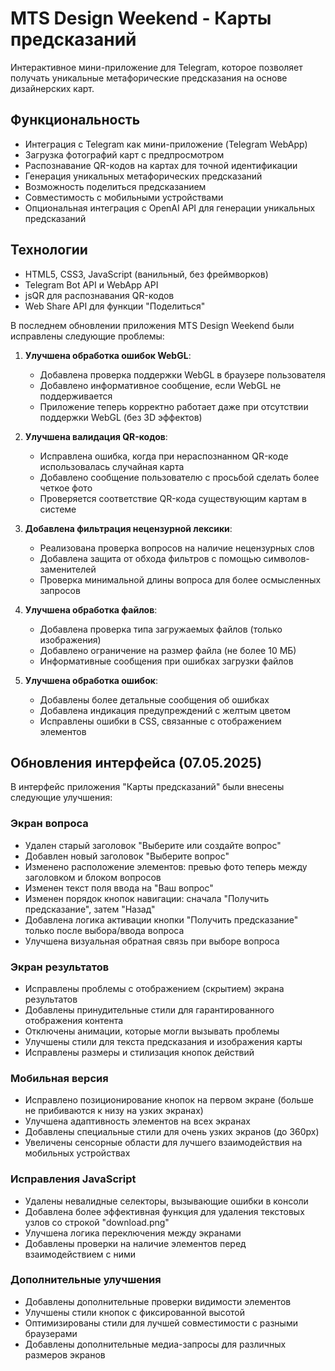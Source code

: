 # MTS Design Weekend - Карты предсказаний

Интерактивное мини-приложение для Telegram, которое позволяет получать уникальные метафорические предсказания на основе дизайнерских карт.

## Функциональность

- Интеграция с Telegram как мини-приложение (Telegram WebApp)
- Загрузка фотографий карт с предпросмотром
- Распознавание QR-кодов на картах для точной идентификации
- Генерация уникальных метафорических предсказаний
- Возможность поделиться предсказанием
- Совместимость с мобильными устройствами
- Опциональная интеграция с OpenAI API для генерации уникальных предсказаний

## Технологии

- HTML5, CSS3, JavaScript (ванильный, без фреймворков)
- Telegram Bot API и WebApp API
- jsQR для распознавания QR-кодов
- Web Share API для функции "Поделиться"


В последнем обновлении приложения MTS Design Weekend были исправлены следующие проблемы:

1. **Улучшена обработка ошибок WebGL**:
   - Добавлена проверка поддержки WebGL в браузере пользователя
   - Добавлено информативное сообщение, если WebGL не поддерживается
   - Приложение теперь корректно работает даже при отсутствии поддержки WebGL (без 3D эффектов)

2. **Улучшена валидация QR-кодов**:
   - Исправлена ошибка, когда при нераспознанном QR-коде использовалась случайная карта
   - Добавлено сообщение пользователю с просьбой сделать более четкое фото
   - Проверяется соответствие QR-кода существующим картам в системе

3. **Добавлена фильтрация нецензурной лексики**:
   - Реализована проверка вопросов на наличие нецензурных слов
   - Добавлена защита от обхода фильтров с помощью символов-заменителей
   - Проверка минимальной длины вопроса для более осмысленных запросов

4. **Улучшена обработка файлов**:
   - Добавлена проверка типа загружаемых файлов (только изображения)
   - Добавлено ограничение на размер файла (не более 10 МБ)
   - Информативные сообщения при ошибках загрузки файлов

5. **Улучшена обработка ошибок**:
   - Добавлены более детальные сообщения об ошибках
   - Добавлена индикация предупреждений с желтым цветом
   - Исправлены ошибки в CSS, связанные с отображением элементов

## Обновления интерфейса (07.05.2025)

В интерфейс приложения "Карты предсказаний" были внесены следующие улучшения:

### Экран вопроса
- Удален старый заголовок "Выберите или создайте вопрос"
- Добавлен новый заголовок "Выберите вопрос"
- Изменено расположение элементов: превью фото теперь между заголовком и блоком вопросов
- Изменен текст поля ввода на "Ваш вопрос"
- Изменен порядок кнопок навигации: сначала "Получить предсказание", затем "Назад"
- Добавлена логика активации кнопки "Получить предсказание" только после выбора/ввода вопроса
- Улучшена визуальная обратная связь при выборе вопроса

### Экран результатов
- Исправлены проблемы с отображением (скрытием) экрана результатов
- Добавлены принудительные стили для гарантированного отображения контента
- Отключены анимации, которые могли вызывать проблемы
- Улучшены стили для текста предсказания и изображения карты
- Исправлены размеры и стилизация кнопок действий

### Мобильная версия
- Исправлено позиционирование кнопок на первом экране (больше не прибиваются к низу на узких экранах)
- Улучшена адаптивность элементов на всех экранах
- Добавлены специальные стили для очень узких экранов (до 360px)
- Увеличены сенсорные области для лучшего взаимодействия на мобильных устройствах

### Исправления JavaScript
- Удалены невалидные селекторы, вызывающие ошибки в консоли
- Добавлена более эффективная функция для удаления текстовых узлов со строкой "download.png"
- Улучшена логика переключения между экранами
- Добавлены проверки на наличие элементов перед взаимодействием с ними

### Дополнительные улучшения
- Добавлены дополнительные проверки видимости элементов
- Улучшены стили кнопок с фиксированной высотой 
- Оптимизированы стили для лучшей совместимости с разными браузерами
- Добавлены дополнительные медиа-запросы для различных размеров экранов